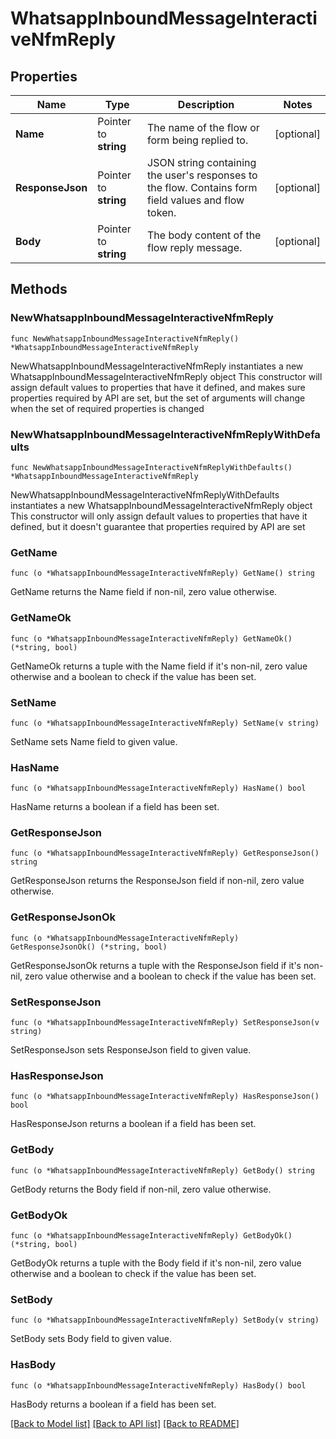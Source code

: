 # WhatsappInboundMessageInteractiveNfmReply

## Properties

Name | Type | Description | Notes
------------ | ------------- | ------------- | -------------
**Name** | Pointer to **string** | The name of the flow or form being replied to. | [optional] 
**ResponseJson** | Pointer to **string** | JSON string containing the user&#39;s responses to the flow. Contains form field values and flow token. | [optional] 
**Body** | Pointer to **string** | The body content of the flow reply message. | [optional] 

## Methods

### NewWhatsappInboundMessageInteractiveNfmReply

`func NewWhatsappInboundMessageInteractiveNfmReply() *WhatsappInboundMessageInteractiveNfmReply`

NewWhatsappInboundMessageInteractiveNfmReply instantiates a new WhatsappInboundMessageInteractiveNfmReply object
This constructor will assign default values to properties that have it defined,
and makes sure properties required by API are set, but the set of arguments
will change when the set of required properties is changed

### NewWhatsappInboundMessageInteractiveNfmReplyWithDefaults

`func NewWhatsappInboundMessageInteractiveNfmReplyWithDefaults() *WhatsappInboundMessageInteractiveNfmReply`

NewWhatsappInboundMessageInteractiveNfmReplyWithDefaults instantiates a new WhatsappInboundMessageInteractiveNfmReply object
This constructor will only assign default values to properties that have it defined,
but it doesn't guarantee that properties required by API are set

### GetName

`func (o *WhatsappInboundMessageInteractiveNfmReply) GetName() string`

GetName returns the Name field if non-nil, zero value otherwise.

### GetNameOk

`func (o *WhatsappInboundMessageInteractiveNfmReply) GetNameOk() (*string, bool)`

GetNameOk returns a tuple with the Name field if it's non-nil, zero value otherwise
and a boolean to check if the value has been set.

### SetName

`func (o *WhatsappInboundMessageInteractiveNfmReply) SetName(v string)`

SetName sets Name field to given value.

### HasName

`func (o *WhatsappInboundMessageInteractiveNfmReply) HasName() bool`

HasName returns a boolean if a field has been set.

### GetResponseJson

`func (o *WhatsappInboundMessageInteractiveNfmReply) GetResponseJson() string`

GetResponseJson returns the ResponseJson field if non-nil, zero value otherwise.

### GetResponseJsonOk

`func (o *WhatsappInboundMessageInteractiveNfmReply) GetResponseJsonOk() (*string, bool)`

GetResponseJsonOk returns a tuple with the ResponseJson field if it's non-nil, zero value otherwise
and a boolean to check if the value has been set.

### SetResponseJson

`func (o *WhatsappInboundMessageInteractiveNfmReply) SetResponseJson(v string)`

SetResponseJson sets ResponseJson field to given value.

### HasResponseJson

`func (o *WhatsappInboundMessageInteractiveNfmReply) HasResponseJson() bool`

HasResponseJson returns a boolean if a field has been set.

### GetBody

`func (o *WhatsappInboundMessageInteractiveNfmReply) GetBody() string`

GetBody returns the Body field if non-nil, zero value otherwise.

### GetBodyOk

`func (o *WhatsappInboundMessageInteractiveNfmReply) GetBodyOk() (*string, bool)`

GetBodyOk returns a tuple with the Body field if it's non-nil, zero value otherwise
and a boolean to check if the value has been set.

### SetBody

`func (o *WhatsappInboundMessageInteractiveNfmReply) SetBody(v string)`

SetBody sets Body field to given value.

### HasBody

`func (o *WhatsappInboundMessageInteractiveNfmReply) HasBody() bool`

HasBody returns a boolean if a field has been set.


[[Back to Model list]](../README.md#documentation-for-models) [[Back to API list]](../README.md#documentation-for-api-endpoints) [[Back to README]](../README.md)


